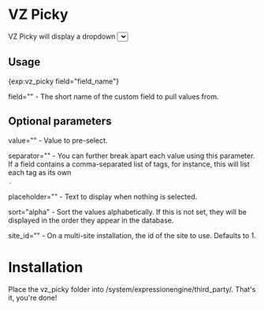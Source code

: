 VZ Picky
========

VZ Picky will display a dropdown <select> list of all the unique values for a particular custom field. Perfect for advanced search forms!

Usage
-----

{exp:vz_picky field="field_name"}

field="" - The short name of the custom field to pull values from.

Optional parameters
-------------------

value="" - Value to pre-select.

separator="" - You can further break apart each value using this parameter. If a field contains a comma-separated list of tags, for instance, this will list each tag as its own <option>.

placeholder="" - Text to display when nothing is selected.

sort="alpha" - Sort the values alphabetically. If this is not set, they will be displayed in the order they appear in the database.

site_id="" - On a multi-site installation, the id of the site to use. Defaults to 1.

Installation
============

Place the vz_picky folder into /system/expressionengine/third_party/. That's it, you're done!